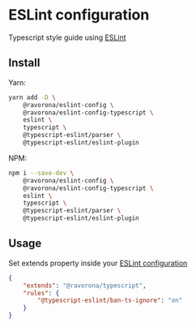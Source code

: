 # ESLint configuration
Typescript style guide using [ESLint](https://eslint.org)

## Install
Yarn:
```bash
yarn add -D \
    @ravorona/eslint-config \
    @ravorona/eslint-config-typescript \
    eslint \
    typescript \
    @typescript-eslint/parser \
    @typescript-eslint/eslint-plugin
```
NPM:
```bash
npm i --save-dev \
    @ravorona/eslint-config \
    @ravorona/eslint-config-typescript \
    eslint \
    typescript \
    @typescript-eslint/parser \
    @typescript-eslint/eslint-plugin
```

## Usage
Set extends property inside your [ESLint configuration](https://eslint.org/docs/user-guide/configuring)

```json
{
    "extends": "@ravorona/typescript",
    "rules": {
        "@typescript-eslint/ban-ts-ignore": "on"
    }
}
```
